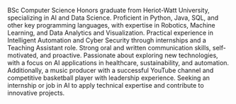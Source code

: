 BSc Computer Science Honors graduate from Heriot-Watt University, specializing in AI and Data Science. Proficient in Python,
Java, SQL, and other key programming languages, with expertise in Robotics, Machine Learning, and Data Analytics and
Visualization. Practical experience in Intelligent Automation and Cyber Security through internships and a Teaching Assistant role.
Strong oral and written communication skills, self-motivated, and proactive. Passionate about exploring new technologies, with a
focus on AI applications in healthcare, sustainability, and automation. Additionally, a music producer with a successful YouTube
channel and competitive basketball player with leadership experience. Seeking an internship or job in AI to apply technical
expertise and contribute to innovative projects.
